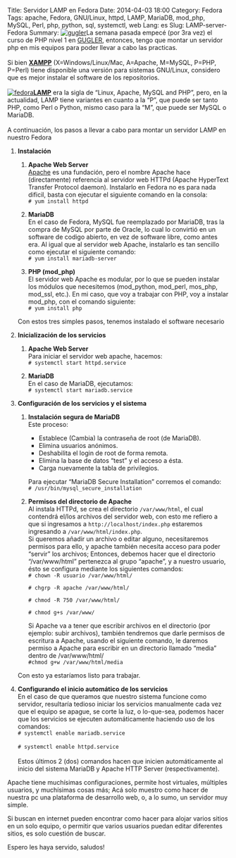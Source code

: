 Title: Servidor LAMP en Fedora
Date: 2014-04-03 18:00
Category: Fedora
Tags: apache, Fedora, GNU/Linux, httpd, LAMP, MariaDB, mod_php, MySQL, Perl, php, python, sql, systemctl, web
Lang: es
Slug: LAMP-server-Fedora
Summary: <a href="http://www.gugler.com.ar" target="_blank"><img alt="gugler" src="/images/static/gugler-150.png" class="alignright"></a>La semana pasada empecé (por 3ra vez) el curso de PHP nivel 1 en [GUGLER](http://www.gugler.com.ar), entonces, tengo que montar un servidor php en mis equipos para poder llevar a cabo las practicas.</br></br>Si bien [**XAMPP**](https://www.apachefriends.org/es/index.html) (X=Windows/Linux/Mac, A=Apache, M=MySQL, P=PHP, P=Perl) tiene disponible una versión para sistemas GNU/Linux, considero que es mejor instalar el software de los repositorios.</br></br><a href="http://www.fedoraproject.org" target="_blank"><img alt="fedora" src="/images/static/fedora-150.png" class="alignleft"></a>[**LAMP**](http://es.wikipedia.org/wiki/LAMP) era la sigla de “Linux, Apache, MySQL and PHP”, pero, en la actualidad, LAMP tiene variantes en cuanto a la “P”, que puede ser tanto PHP, como Perl o Python, mismo caso para la “M”, que puede ser MySQL o MariaDB.</br></br>A continuación, los pasos a llevar a cabo para montar un servidor LAMP en nuestro Fedora  

1. **Instalación**  
    1. **Apache Web Server**  
      [Apache](http://www.apache.org/) es una fundación, pero el nombre Apache hace (directamente) referencia al servidor web HTTPd (Apache HyperText Transfer Protocol daemon). Instalarlo en Fedora no es para nada dificil, basta con ejecutar el siguiente comando en la consola:  
      `# yum install httpd`  

    2. **MariaDB**  
      En el caso de Fedora, MySQL fue reemplazado por MariaDB, tras la compra de MySQL por parte de Oracle, lo cual lo convirtió en un software de codigo abierto, en vez de software libre, como antes era. Al igual que al servidor web Apache, instalarlo es tan sencillo como ejecutar el siguiente comando:  
      `# yum install mariadb-server`  

    3. **PHP (mod_php)**  
      El servidor web Apache es modular, por lo que se pueden instalar los módulos que necesitemos (mod_python, mod_perl, mos_php, mod_ssl, etc.). En mi caso, que voy a trabajar con PHP, voy a instalar mod_php, con el comando siguiente:  
      `# yum install php`  

    Con estos tres simples pasos, tenemos instalado el software  necesario

2. **Inicialización de los servicios**
    1. **Apache Web Server**  
      Para iniciar el servidor web apache, hacemos:  
      `# systemctl start httpd.service`  

    2. **MariaDB**  
      En el caso de MariaDB, ejecutamos:  
      `# systemctl start mariadb.service`  

3. **Configuración de los servicios y el sistema**  
    1. **Instalación segura de MariaDB**  
      Este proceso:  
        * Establece (Cambia) la contraseña de root (de MariaDB).  
        * Elimina usuarios anónimos.  
        * Deshabilita el login de root de forma remota.  
        * Elimina la base de datos “test” y el acceso a ésta.  
        * Carga nuevamente la tabla de privilegios.  

        Para ejecutar “MariaDB Secure Installation” corremos el comando:  
        `# /usr/bin/mysql_secure_installation`  

    2. **Permisos del directorio de Apache**  
      Al instala HTTPd, se crea el directorio <code>/var/www/html</code>, el cual contendrá el/los archivos del servidor web, con esto me refiero a que si ingresamos a <code>http://localhost/index.php</code> estaremos ingresando a <code>/var/www/html/index.php</code>.  
      Si queremos añadir un archivo o editar alguno, necesitaremos permisos para ello, y apache también necesita acceso para poder “servir” los archivos; Entonces, debemos hacer que el directorio “/var/www/html” pertenezca al grupo “apache”, y a nuestro usuario, ésto se configura mediante los siguientes comandos:  
        `# chown -R usuario /var/www/html/`  

        `# chgrp -R apache /var/www/html/`  

        `# chmod -R 750 /var/www/html/`  

        `# chmod g+s /var/www/`  

        Si Apache va a tener que escribir archivos en el directorio (por ejemplo: subir archivos), también tendremos que darle permisos de escritura a Apache, usando el siguiente comando, le daremos permiso a Apache para escribir en un directorio llamado “media” dentro de /var/www/html/  
        `#chmod g+w /var/www/html/media`  

      Con esto ya estaríamos listo para trabajar.  

4. **Configurando el inicio automático de los servicios**  
  En el caso de que queramos que nuestro sistema funcione como servidor, resultaría tedioso iniciar los servicios manualmente cada vez que el equipo se apague, se corte la luz, o lo-que-sea, podemos hacer que los servicios se ejecuten automáticamente haciendo uso de los comandos:  
  <code># systemctl enable mariadb.service</code></br>  
  <code># systemctl enable httpd.service</code></br>    
   Estos últimos 2 (dos) comandos hacen que inicien automáticamente al inicio del sistema MariaDB y Apache HTTP Server (respectivamente).  

Apache tiene muchísimas configuraciones, permite host virtuales, múltiples usuarios, y muchísimas cosas más; Acá solo muestro como hacer de nuestra pc una plataforma de desarrollo web, o, a lo sumo, un servidor muy simple.  
  
Si buscan en internet pueden encontrar como hacer para alojar varios sitios en un solo equipo, o permitir que varios usuarios puedan editar diferentes sitios, es solo cuestión de buscar.  

Espero les haya servido, saludos!
